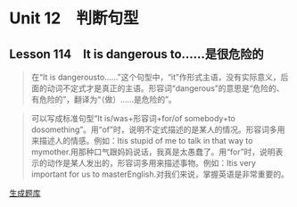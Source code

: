 ﻿ # Unit 12　判断句型
 ## Lesson 114　It is dangerous to……是很危险的
 
> 在“It is dangerousto……”这个句型中，“it”作形式主语，没有实际意义，后面的动词不定式才是真正的主语。形容词“dangerous”的意思是“危险的、有危险的”，翻译为“（做）……是危险的”。

> 可以写成标准句型“It is/was+形容词+for/of somebody+to dosomething”。用“of”时，说明不定式描述的是某人的情况。形容词多用来描述人的情感。例如：Itis stupid of me to talk in that way to mymother.用那种口气跟妈妈说话，我真是太愚蠢了。用“for”时，说明表示的动作是某人发出的，形容词多用来描述事物。例如：Itis very important for us to masterEnglish.对我们来说，掌握英语是非常重要的。


 [生成题库](./sentence/f114.json)